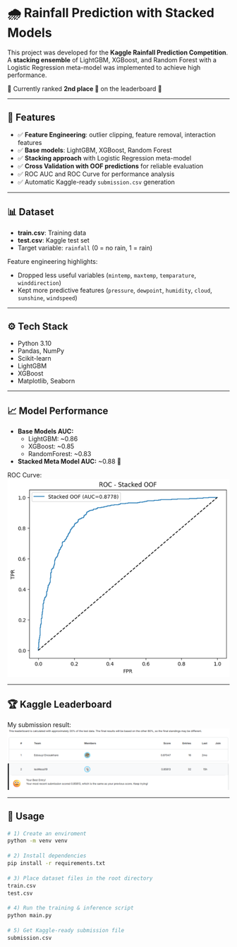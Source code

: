 # 🌧️ Rainfall Prediction with Stacked Models

This project was developed for the **Kaggle Rainfall Prediction Competition**.  
A **stacking ensemble** of LightGBM, XGBoost, and Random Forest with a Logistic Regression meta-model was implemented to achieve high performance.  

📌 Currently ranked **2nd place 🥈** on the leaderboard 🚀  

---

## 🚀 Features
- ✅ **Feature Engineering**: outlier clipping, feature removal, interaction features
- ✅ **Base models**: LightGBM, XGBoost, Random Forest
- ✅ **Stacking approach** with Logistic Regression meta-model
- ✅ **Cross Validation with OOF predictions** for reliable evaluation
- ✅ ROC AUC and ROC Curve for performance analysis
- ✅ Automatic Kaggle-ready `submission.csv` generation

---

## 📊 Dataset
- **train.csv**: Training data
- **test.csv**: Kaggle test set  
- Target variable: `rainfall` (0 = no rain, 1 = rain)

Feature engineering highlights:
- Dropped less useful variables (`mintemp`, `maxtemp`, `temparature`, `winddirection`)
- Kept more predictive features (`pressure`, `dewpoint`, `humidity`, `cloud`, `sunshine`, `windspeed`)

---

## ⚙️ Tech Stack
- Python 3.10
- Pandas, NumPy
- Scikit-learn
- LightGBM
- XGBoost
- Matplotlib, Seaborn

---

## 📈 Model Performance

- **Base Models AUC:**
  - LightGBM: ~0.86
  - XGBoost: ~0.85
  - RandomForest: ~0.83
- **Stacked Meta Model AUC:** ~0.88 🎯

ROC Curve:  
![alt text](image.png)

---

## 🏆 Kaggle Leaderboard
My submission result:  
![alt text](image-1.png)

---

## 🔧 Usage

```bash
# 1) Create an enviroment
python -m venv venv

# 2) Install dependencies
pip install -r requirements.txt

# 3) Place dataset files in the root directory
train.csv
test.csv

# 4) Run the training & inference script
python main.py

# 5) Get Kaggle-ready submission file
submission.csv
